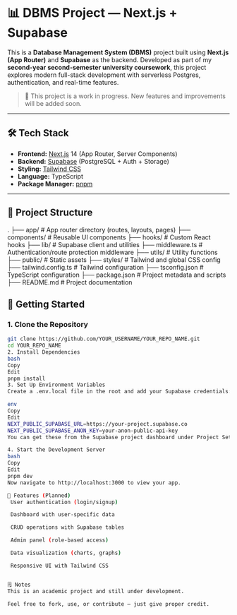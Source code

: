 # 📊 DBMS Project — Next.js + Supabase

This is a **Database Management System (DBMS)** project built using **Next.js (App Router)** and **Supabase** as the backend. Developed as part of my **second-year second-semester university coursework**, this project explores modern full-stack development with serverless Postgres, authentication, and real-time features.

> 🚧 This project is a work in progress. New features and improvements will be added soon.

---

## 🛠 Tech Stack

- **Frontend:** [Next.js](https://nextjs.org/) 14 (App Router, Server Components)
- **Backend:** [Supabase](https://supabase.com/) (PostgreSQL + Auth + Storage)
- **Styling:** [Tailwind CSS](https://tailwindcss.com/)
- **Language:** TypeScript
- **Package Manager:** [pnpm](https://pnpm.io/)

---

## 📁 Project Structure

.
├── app/ # App router directory (routes, layouts, pages)
├── components/ # Reusable UI components
├── hooks/ # Custom React hooks
├── lib/ # Supabase client and utilities
├── middleware.ts # Authentication/route protection middleware
├── utils/ # Utility functions
├── public/ # Static assets
├── styles/ # Tailwind and global CSS config
├── tailwind.config.ts # Tailwind configuration
├── tsconfig.json # TypeScript configuration
├── package.json # Project metadata and scripts
├── README.md # Project documentation

## 🚀 Getting Started

### 1. Clone the Repository

```bash
git clone https://github.com/YOUR_USERNAME/YOUR_REPO_NAME.git
cd YOUR_REPO_NAME
2. Install Dependencies
bash
Copy
Edit
pnpm install
3. Set Up Environment Variables
Create a .env.local file in the root and add your Supabase credentials:

env
Copy
Edit
NEXT_PUBLIC_SUPABASE_URL=https://your-project.supabase.co
NEXT_PUBLIC_SUPABASE_ANON_KEY=your-anon-public-api-key
You can get these from the Supabase project dashboard under Project Settings → API.

4. Start the Development Server
bash
Copy
Edit
pnpm dev
Now navigate to http://localhost:3000 to view your app.

📌 Features (Planned)
 User authentication (login/signup)

 Dashboard with user-specific data

 CRUD operations with Supabase tables

 Admin panel (role-based access)

 Data visualization (charts, graphs)

 Responsive UI with Tailwind CSS


🗒 Notes
This is an academic project and still under development.

Feel free to fork, use, or contribute — just give proper credit.
